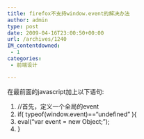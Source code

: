 ```yaml
---
title: firefox不支持window.event的解决办法
author: admin
type: post
date: 2009-04-16T23:00:50+00:00
url: /archives/1240
IM_contentdowned:
 - 1
categories:
 - 前端设计

---
```

在最前面的javascript加上以下语句:

1. //首先，定义一个全局的event
2. if( typeof(window.event)==“undefined” ){
3. eval(“var event = new Object;”);
4. }